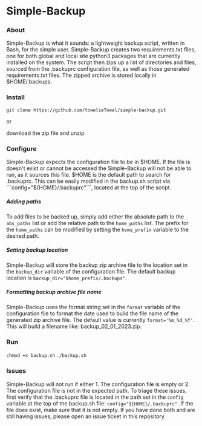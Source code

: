 # Simple-Backup

### About

Simple-Backup is what it sounds: a lightweight backup script, written in Bash, for the simple user. Simple-Backup creates two requirements.txt files, one for both global and local site python3 packages that are currently installed on the system. The script then zips up a list of directories and files, sourced from the .backuprc configuration file, as well as those generated requirements.txt files. The zipped archive is stored locally in $HOME/.backups. 

### Install
```git clone https://github.com/towelieTowel/simple-backup.git```

or

download the zip file and unzip 

### Configure
Simple-Backup expects the configuration file to be in $HOME. If the file is doesn't exist or cannot be accessed the Simple-Backup will not be able to run, as it sources this file. $HOME is the default path to search for .backuprc. This can be easily modified in the backup.sh script via ```config="${HOME}/.backuprc"```, located at the top of the script. 

##### Adding paths
To add files to be backed up, simply add either the absolute path to the ```abs_paths``` list or add the relative path to the ```home_paths``` list. The prefix for the ```home_paths``` can be modified by setting the ```home_prefix``` variable to the desired path. 

##### Setting backup location
Simple-Backup will store the backup zip archive file to the location set in the ```backup_dir``` variable of the configuration file. The default backup location is ```backup_dir="$home_prefix/.backups"```.

##### Formatting backup archive file name
Simple-Backup uses the format string set in the ```format``` variable of the configuration file to format the date used to build the file name of the generated zip archive file. The default value is currently ```format='%m_%d_%Y'```. This will build a filename like: backup_02_01_2023.zip.

### Run

```chmod +x backup.sh``` 
```./backup.sh```

### Issues
Simple-Backup will not run if either 1. The configuration file is empty or 2. The configuration file is not in the expected path. To triage these issues, first verify that the .backuprc file is located in the path set in the ```config``` variable at the top of the backup.sh file: ```config="${HOME}/.backuprc"```. If the file does exist, make sure that it is not empty. If you have done both and are still having issues, please open an issue ticket in this repository. 

